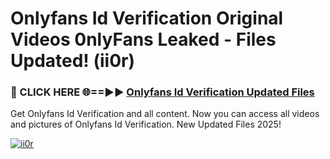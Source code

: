 # Onlyfans Id Verification Original Videos 0nlyFans Leaked - Files Updated! (ii0r)

<h3>🔴 CLICK HERE 🌐==►► <a href="https://tinyurl.com/x26r9saj" rel="nofollow">Onlyfans Id Verification Updated Files</a></h3>

Get Onlyfans Id Verification and all content. Now you can access all videos and pictures of Onlyfans Id Verification. New Updated Files 2025!

[![ii0r](https://i.imgur.com/LkgZPqh.gif)](https://tinyurl.com/x26r9saj)
